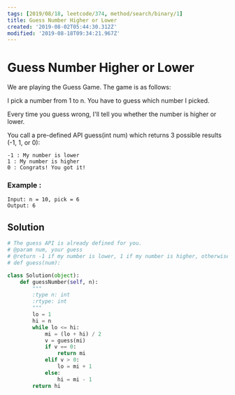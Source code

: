 ```yaml
---
tags: [2019/08/18, leetcode/374, method/search/binary/1]
title: Guess Number Higher or Lower
created: '2019-08-02T05:44:30.312Z'
modified: '2019-08-18T09:34:21.967Z'
---
```


# Guess Number Higher or Lower

We are playing the Guess Game. The game is as follows:

I pick a number from 1 to n. You have to guess which number I picked.

Every time you guess wrong, I'll tell you whether the number is higher or lower.

You call a pre-defined API guess(int num) which returns 3 possible results (-1, 1, or 0):

    -1 : My number is lower
    1 : My number is higher
    0 : Congrats! You got it!

### Example :

```
Input: n = 10, pick = 6
Output: 6
```

## Solution

```python
# The guess API is already defined for you.
# @param num, your guess
# @return -1 if my number is lower, 1 if my number is higher, otherwise return 0
# def guess(num):

class Solution(object):
    def guessNumber(self, n):
        """
        :type n: int
        :rtype: int
        """
        lo = 1
        hi = n
        while lo <= hi:
            mi = (lo + hi) / 2
            v = guess(mi)
            if v == 0:
                return mi
            elif v > 0:
                lo = mi + 1
            else:
                hi = mi - 1
        return hi
```
